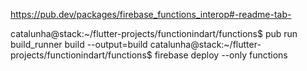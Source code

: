 https://pub.dev/packages/firebase_functions_interop#-readme-tab-



catalunha@stack:~/flutter-projects/functionindart/functions$ pub run build_runner build --output=build
catalunha@stack:~/flutter-projects/functionindart/functions$ firebase deploy --only functions
